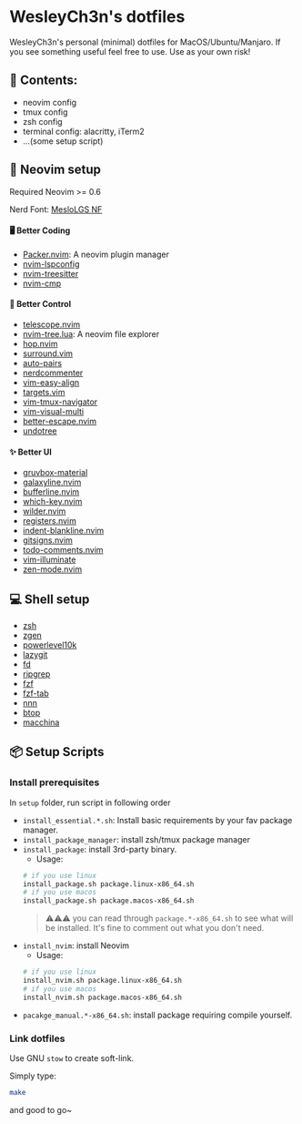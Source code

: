 # WesleyCh3n's dotfiles

WesleyCh3n's personal (minimal) dotfiles for MacOS/Ubuntu/Manjaro. If you see something
useful feel free to use. Use as your own risk!

## 📖 Contents:
- neovim config
- tmux config
- zsh config
- terminal config: alacritty, iTerm2
- ...(some setup script)

## 🌟 Neovim setup

Required Neovim >= 0.6

Nerd Font: [MesloLGS NF](https://github.com/romkatv/powerlevel10k-media)

#### 🖥  Better Coding
-   [Packer.nvim](https://github.com/wbthomason/packer.nvim): A neovim plugin manager
-   [nvim-lspconfig](https://github.com/neovim/nvim-lspconfig)
-   [nvim-treesitter](https://github.com/nvim-treesitter/nvim-treesitter)
-   [nvim-cmp](https://github.com/hrsh7th/nvim-cmp)

#### 🚀 Better Control
-   [telescope.nvim](https://github.com/nvim-telescope/telescope.nvim)
-   [nvim-tree.lua](https://github.com/kyazdani42/nvim-tree.lua): A neovim file explorer
-   [hop.nvim](https://github.com/phaazon/hop.nvim)
-   [surround.vim](https://github.com/tpope/vim-surround)
-   [auto-pairs](https://github.com/jiangmiao/auto-pairs)
-   [nerdcommenter](https://github.com/preservim/nerdcommenter)
-   [vim-easy-align](https://github.com/junegunn/vim-easy-align)
-   [targets.vim](https://github.com/wellle/targets.vim)
-   [vim-tmux-navigator](https://github.com/christoomey/vim-tmux-navigator)
-   [vim-visual-multi](https://github.com/mg979/vim-visual-multi)
-   [better-escape.nvim](https://github.com/max397574/better-escape.nvim)
-   [undotree](https://github.com/mbbill/undotree)

#### ✨ Better UI
-   [gruvbox-material](https://github.com/sainnhe/gruvbox-material)
-   [galaxyline.nvim](https://github.com/glepnir/galaxyline.nvim)
-   [bufferline.nvim](https://github.com/akinsho/bufferline.nvim)
-   [which-key.nvim](https://github.com/folke/which-key.nvim)
-   [wilder.nvim](https://github.com/gelguy/wilder.nvim)
-   [registers.nvim](https://github.com/tversteeg/registers.nvim)
-   [indent-blankline.nvim](https://github.com/lukas-reineke/indent-blankline.nvim)
-   [gitsigns.nvim](https://github.com/lewis6991/gitsigns.nvim)
-   [todo-comments.nvim](https://github.com/folke/todo-comments.nvim)
-   [vim-illuminate](https://github.com/RRethy/vim-illuminate)
-   [zen-mode.nvim](https://github.com/folke/zen-mode.nvim)

## 💻 Shell setup
-   [zsh](https://github.com/zsh-users/zsh)
-   [zgen](https://github.com/tarjoilija/zgen)
-   [powerlevel10k](https://github.com/romkatv/powerlevel10k)
-   [lazygit](https://github.com/jesseduffield/lazygit)
-   [fd](https://github.com/sharkdp/fd)
-   [ripgrep](https://github.com/BurntSushi/ripgrep)
-   [fzf](https://github.com/junegunn/fzf)
-   [fzf-tab](https://github.com/Aloxaf/fzf-tab)
-   [nnn](https://github.com/jarun/nnn)
-   [btop](https://github.com/aristocratos/btop)
-   [macchina](https://github.com/Macchina-CLI/macchina)

## 📦 Setup Scripts

### Install prerequisites

In `setup` folder, run script in following order
- `install_essential.*.sh`: Install basic requirements by your fav package manager.
- `install_package_manager`: install zsh/tmux package manager
- `install_package`: install 3rd-party binary.
  - Usage:
  ```bash
  # if you use linux
  install_package.sh package.linux-x86_64.sh
  # if you use macos
  install_package.sh package.macos-x86_64.sh
  ```
  > ⚠️⚠️⚠️ you can read through `package.*-x86_64.sh` to see what will be installed. It's fine to comment out what you don't need.
- `install_nvim`: install Neovim
  - Usage:
  ```bash
  # if you use linux
  install_nvim.sh package.linux-x86_64.sh
  # if you use macos
  install_nvim.sh package.macos-x86_64.sh
  ```
- `pacakge_manual.*-x86_64.sh`: install package requiring compile yourself.

### Link dotfiles

Use GNU `stow` to create soft-link.

Simply type:
```bash
make
```

and good to go~

<!-- ## Screenshot -->

<!-- I lov Gruvbox <3 -->
<!-- <details> -->
  <!-- <summary>Image preview</summary> -->

<!-- |![img1](./asset/img1.png)|![img2](./asset/img2.png)| -->
<!-- |:-:|:-:| -->
<!-- |![img3](./asset/img3.png)|![img1](./asset/img4.png)| -->

<!-- </details> -->
